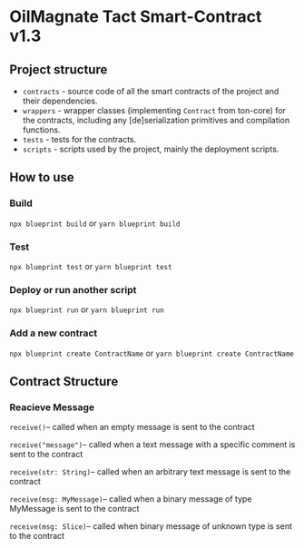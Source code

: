 # OilMagnate Tact Smart-Contract v1.3

## Project structure

-   `contracts` - source code of all the smart contracts of the project and their dependencies.
-   `wrappers` - wrapper classes (implementing `Contract` from ton-core) for the contracts, including any [de]serialization primitives and compilation functions.
-   `tests` - tests for the contracts.
-   `scripts` - scripts used by the project, mainly the deployment scripts.

## How to use

### Build

`npx blueprint build` or `yarn blueprint build`

### Test

`npx blueprint test` or `yarn blueprint test`

### Deploy or run another script

`npx blueprint run` or `yarn blueprint run`

### Add a new contract

`npx blueprint create ContractName` or `yarn blueprint create ContractName`

## Contract Structure  

### Reacieve Message  

`receive()`– called when an empty message is sent to the contract  

`receive("message")`– called when a text message with a specific comment is sent to the contract  

`receive(str: String)`– called when an arbitrary text message is sent to the contract  

`receive(msg: MyMessage)`– called when a binary message of type MyMessage is sent to the contract  

`receive(msg: Slice)`– called when binary message of unknown type is sent to the contract  